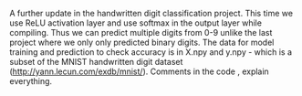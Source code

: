 A further update in the handwritten digit classification project.
This time we use ReLU activation layer and use softmax in the output layer while compiling.
Thus we can predict multiple digits from 0-9 unlike the last project where we only only predicted binary digits.
The data for model training and prediction to check accuracy is in X.npy and y.npy - which is a subset of the MNIST handwritten digit dataset (http://yann.lecun.com/exdb/mnist/).
Comments in the code , explain everything.

